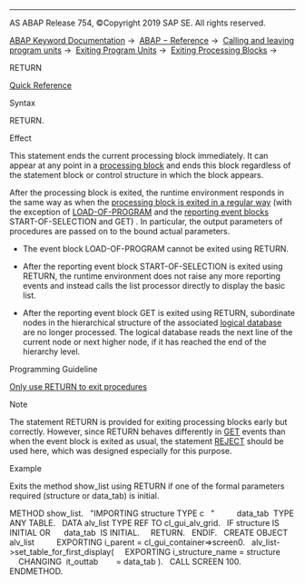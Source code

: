   

* * *

AS ABAP Release 754, ©Copyright 2019 SAP SE. All rights reserved.

[ABAP Keyword Documentation](https://help.sap.com/doc/abapdocu_754_index_htm/7.54/en-US/abenabap.htm) →  [ABAP − Reference](https://help.sap.com/doc/abapdocu_754_index_htm/7.54/en-US/abenabap_reference.htm) →  [Calling and leaving program units](https://help.sap.com/doc/abapdocu_754_index_htm/7.54/en-US/abenabap_execution.htm) →  [Exiting Program Units](https://help.sap.com/doc/abapdocu_754_index_htm/7.54/en-US/abenleave_program_units.htm) →  [Exiting Processing Blocks](https://help.sap.com/doc/abapdocu_754_index_htm/7.54/en-US/abenleave_processing_blocks.htm) → 

RETURN

[Quick Reference](https://help.sap.com/doc/abapdocu_754_index_htm/7.54/en-US/abapreturn_shortref.htm)

Syntax

RETURN.

Effect

This statement ends the current processing block immediately. It can appear at any point in a [processing block](https://help.sap.com/doc/abapdocu_754_index_htm/7.54/en-US/abenprocessing_block_glosry.htm "Glossary Entry") and ends this block regardless of the statement block or control structure in which the block appears.

After the processing block is exited, the runtime environment responds in the same way as when the [processing block is exited in a regular way](https://help.sap.com/doc/abapdocu_754_index_htm/7.54/en-US/abenend_processing_blocks.htm) (with the exception of [LOAD-OF-PROGRAM](https://help.sap.com/doc/abapdocu_754_index_htm/7.54/en-US/abapload-of-program.htm) and the [reporting event blocks](https://help.sap.com/doc/abapdocu_754_index_htm/7.54/en-US/abenreporting_event_glosry.htm "Glossary Entry") START-OF-SELECTION and GET) . In particular, the output parameters of procedures are passed on to the bound actual parameters.

-   The event block LOAD-OF-PROGRAM cannot be exited using RETURN.
    
-   After the reporting event block START-OF-SELECTION is exited using RETURN, the runtime environment does not raise any more reporting events and instead calls the list processor directly to display the basic list.
    
-   After the reporting event block GET is exited using RETURN, subordinate nodes in the hierarchical structure of the associated [logical database](https://help.sap.com/doc/abapdocu_754_index_htm/7.54/en-US/abenlogical_data_base_glosry.htm "Glossary Entry") are no longer processed. The logical database reads the next line of the current node or next higher node, if it has reached the end of the hierarchy level.
    

Programming Guideline

[Only use RETURN to exit procedures](https://help.sap.com/doc/abapdocu_754_index_htm/7.54/en-US/abenexit_procedure_guidl.htm "Guideline")

Note

The statement RETURN is provided for exiting processing blocks early but correctly. However, since RETURN behaves differently in [GET](https://help.sap.com/doc/abapdocu_754_index_htm/7.54/en-US/abapget-.htm) events than when the event block is exited as usual, the statement [REJECT](https://help.sap.com/doc/abapdocu_754_index_htm/7.54/en-US/abapreject_shortref.htm) should be used here, which was designed especially for this purpose.

Example

Exits the method show\_list using RETURN if one of the formal parameters required (structure or data\_tab) is initial.

METHOD show\_list.
  "IMPORTING structure TYPE c
  "          data\_tab  TYPE ANY TABLE.
  DATA alv\_list TYPE REF TO cl\_gui\_alv\_grid.
  IF structure IS INITIAL OR
     data\_tab  IS INITIAL.
    RETURN.
  ENDIF.
  CREATE OBJECT alv\_list
         EXPORTING i\_parent = cl\_gui\_container=>screen0.
  alv\_list->set\_table\_for\_first\_display(
    EXPORTING i\_structure\_name = structure
    CHANGING  it\_outtab        = data\_tab ).
  CALL SCREEN 100.
ENDMETHOD.